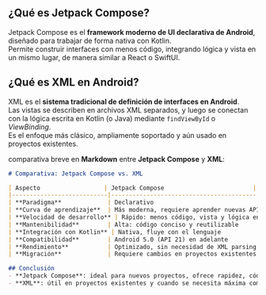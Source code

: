 ## ¿Qué es Jetpack Compose?
Jetpack Compose es el **framework moderno de UI declarativa de Android**, diseñado para trabajar de forma nativa con Kotlin.  
Permite construir interfaces con menos código, integrando lógica y vista en un mismo lugar, de manera similar a React o SwiftUI.

## ¿Qué es XML en Android?
XML es el **sistema tradicional de definición de interfaces en Android**.  
Las vistas se describen en archivos XML separados, y luego se conectan con la lógica escrita en Kotlin (o Java) mediante `findViewById` o *ViewBinding*.  
Es el enfoque más clásico, ampliamente soportado y aún usado en proyectos existentes.



comparativa breve en **Markdown** entre **Jetpack Compose** y **XML**:

```md
# Comparativa: Jetpack Compose vs. XML

| Aspecto                  | Jetpack Compose                         | XML (View System)                         |
|---------------------------|-----------------------------------------|-------------------------------------------|
| **Paradigma**             | Declarativo                             | Imperativo / Basado en árboles XML         |
| **Curva de aprendizaje**  | Más moderna, requiere aprender nuevas APIs | Amplia documentación y uso extendido       |
| **Velocidad de desarrollo** | Rápido: menos código, vista y lógica en un mismo lugar | Más verboso, requiere separar layout y lógica |
| **Mantenibilidad**        | Alta: código conciso y reutilizable     | Puede volverse complejo con layouts anidados |
| **Integración con Kotlin** | Nativa, fluye con el lenguaje           | Requiere *findViewById* o *ViewBinding*    |
| **Compatibilidad**        | Android 5.0 (API 21) en adelante        | Amplio soporte en todas las versiones      |
| **Rendimiento**           | Optimizado, sin necesidad de XML parsing | Muy probado, pero parsing XML añade sobrecarga |
| **Migración**             | Requiere cambios en proyectos existentes | Ya presente en la mayoría de apps Android  |

## Conclusión
- **Jetpack Compose**: ideal para nuevos proyectos, ofrece rapidez, código más limpio y mantenimiento más sencillo.  
- **XML**: útil en proyectos existentes y cuando se necesita máxima compatibilidad con versiones antiguas.  
```

